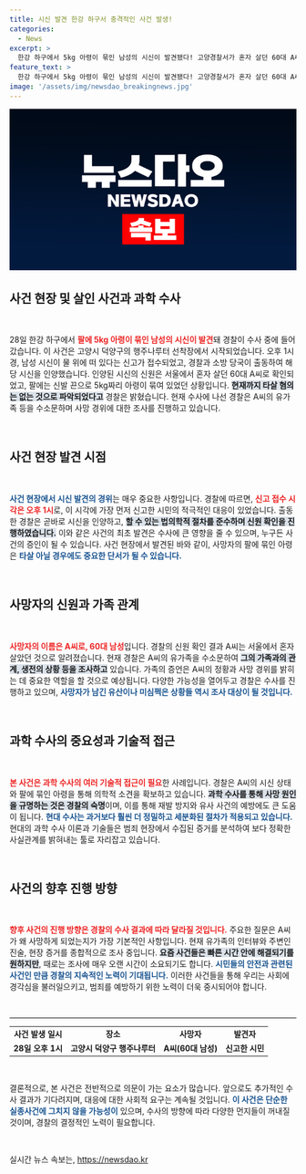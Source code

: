 ```yaml
---
title: 시신 발견 한강 하구서 충격적인 사건 발생!
categories:
  - News
excerpt: >
  한강 하구에서 5kg 아령이 묶인 남성의 시신이 발견됐다! 고양경찰서가 혼자 살던 60대 A씨의 사망 경위를 조사 중이며, 타살 혐의는 없는 상황. 과연 그의 죽음에는 어떤 숨겨진 비밀이 있을까?
feature_text: >
  한강 하구에서 5kg 아령이 묶인 남성의 시신이 발견됐다! 고양경찰서가 혼자 살던 60대 A씨의 사망 경위를 조사 중이며, 타살 혐의는 없는 상황. 과연 그의 죽음에는 어떤 숨겨진 비밀이 있을까?
image: '/assets/img/newsdao_breakingnews.jpg'
---
```


<p><img src="/assets/img/newsdao_breakingnews.jpg" alt="firstkoreanews 속보" /></p>

<h2 data-ke-size="size26">사건 현장 및 살인 사건과 과학 수사</h2>

<p data-ke-size="size16">&nbsp;</p>

<p data-ke-size="size16">28일 한강 하구에서 <b><span style="color: #ee2323;">팔에 5kg 아령이 묶인 남성의 시신이 발견</span></b>돼 경찰이 수사 중에 들어갔습니다. 이 사건은 고양시 덕양구의 행주나루터 선착장에서 시작되었습니다. 오후 1시경, 남성 시신이 물 위에 떠 있다는 신고가 접수되었고, 경찰과 소방 당국이 출동하여 해당 시신을 인양했습니다. 인양된 시신의 신원은 서울에서 혼자 살던 60대 A씨로 확인되었고, 팔에는 신발 끈으로 5kg짜리 아령이 묶여 있었던 상황입니다. <b><span style="background-color: #21538527;">현재까지 타살 혐의는 없는 것으로 파악되었다고</span></b> 경찰은 밝혔습니다. 현재 수사에 나선 경찰은 A씨의 유가족 등을 수소문하며 사망 경위에 대한 조사를 진행하고 있습니다.</p>

<p data-ke-size="size16">&nbsp;</p>

<h2 data-ke-size="size26">사건 현장 발견 시점</h2>

<p data-ke-size="size16">&nbsp;</p>

<p data-ke-size="size16"><b><span style="color: #1a5490;">사건 현장에서 시신 발견의 경위</span></b>는 매우 중요한 사항입니다. 경찰에 따르면, <b><span style="color: #ee2323;">신고 접수 시각은 오후 1시</span></b>로, 이 시각에 가장 먼저 신고한 시민의 적극적인 대응이 있었습니다. 출동한 경찰은 곧바로 시신을 인양하고, <b><span style="background-color: #21538527;">할 수 있는 법의학적 절차를 준수하며 신원 확인을 진행하였습니다.</span></b> 이와 같은 사건의 최초 발견은 수사에 큰 영향을 줄 수 있으며, 누구든 사건의 증인이 될 수 있습니다. 사건 현장에서 발견된 바와 같이, 사망자의 팔에 묶인 아령은 <b><span style="color: #1a5490;">타살 아닐 경우에도 중요한 단서가 될 수 있습니다.</span></b></p>

<p data-ke-size="size16">&nbsp;</p>

<h2 data-ke-size="size26">사망자의 신원과 가족 관계</h2>

<p data-ke-size="size16">&nbsp;</p>

<p data-ke-size="size16"><b><span style="color: #ee2323;">사망자의 이름은 A씨로, 60대 남성</span></b>입니다. 경찰의 신원 확인 결과 A씨는 서울에서 혼자 살았던 것으로 알려졌습니다. 현재 경찰은 A씨의 유가족을 수소문하여 <b><span style="background-color: #21538527;">그의 가족과의 관계, 생전의 상황 등을 조사하고</span></b> 있습니다. 가족의 증언은 A씨의 정황과 사망 경위를 밝히는 데 중요한 역할을 할 것으로 예상됩니다. 다양한 가능성을 열어두고 경찰은 수사를 진행하고 있으며, <b><span style="color: #1a5490;">사망자가 남긴 유산이나 미심쩍은 상황들 역시 조사 대상이 될 것입니다.</span></b></p>

<p data-ke-size="size16">&nbsp;</p>

<h2 data-ke-size="size26">과학 수사의 중요성과 기술적 접근</h2>

<p data-ke-size="size16">&nbsp;</p>

<p data-ke-size="size16"><b><span style="color: #ee2323;">본 사건은 과학 수사의 여러 기술적 접근이 필요</span></b>한 사례입니다. 경찰은 A씨의 시신 상태와 팔에 묶인 아령을 통해 의학적 소견을 확보하고 있습니다. <b><span style="background-color: #21538527;">과학 수사를 통해 사망 원인을 규명하는 것은 경찰의 숙명</span></b>이며, 이를 통해 재발 방지와 유사 사건의 예방에도 큰 도움이 됩니다. <b><span style="color: #1a5490;">현대 수사는 과거보다 훨씬 더 정밀하고 세분화된 절차가 적용되고 있습니다.</span></b> 현대의 과학 수사 이론과 기술들은 범죄 현장에서 수집된 증거를 분석하여 보다 정확한 사실관계를 밝혀내는 툴로 자리잡고 있습니다.</p>

<p data-ke-size="size16">&nbsp;</p>

<h2 data-ke-size="size26">사건의 향후 진행 방향</h2>

<p data-ke-size="size16">&nbsp;</p>

<p data-ke-size="size16"><b><span style="color: #ee2323;">향후 사건의 진행 방향은 경찰의 수사 결과에 따라 달라질 것입니다.</span></b> 주요한 질문은 A씨가 왜 사망하게 되었는지가 가장 기본적인 사항입니다. 현재 유가족의 인터뷰와 주변인 진술, 현장 증거를 종합적으로 조사 중입니다. <b><span style="background-color: #21538527;">요즘 사건들은 빠른 시간 안에 해결되기를 원하지만</span></b>, 때로는 조사에 매우 오랜 시간이 소요되기도 합니다. <b><span style="color: #1a5490;">시민들의 안전과 관련된 사건인 만큼 경찰의 지속적인 노력이 기대됩니다.</span></b> 이러한 사건들을 통해 우리는 사회에 경각심을 불러일으키고, 범죄를 예방하기 위한 노력이 더욱 중시되어야 합니다.</p>

<p data-ke-size="size16">&nbsp;</p>

<hr style="height: 1px; background-color: #000;"/>

<table style="width: 100%; border-collapse: collapse;">
    <tr>
        <td style="text-align: center; height: 17px;"><b>사건 발생 일시</b></td>
        <td style="text-align: center; height: 17px;"><b>장소</b></td>
        <td style="text-align: center; height: 17px;"><b>사망자</b></td>
        <td style="text-align: center; height: 17px;"><b>발견자</b></td>
    </tr>
    <tr>
        <td style="text-align: center; height: 17px;"><b>28일 오후 1시</b></td>
        <td style="text-align: center; height: 17px;"><b>고양시 덕양구 행주나루터</b></td>
        <td style="text-align: center; height: 17px;"><b>A씨(60대 남성)</b></td>
        <td style="text-align: center; height: 17px;"><b>신고한 시민</b></td>
    </tr>
</table>

<p data-ke-size="size16">&nbsp;</p>

<p data-ke-size="size16">결론적으로, 본 사건은 전반적으로 의문이 가는 요소가 많습니다. 앞으로도 추가적인 수사 결과가 기다려지며, 대응에 대한 사회적 요구는 계속될 것입니다. <b><span style="color: #1a5490;">이 사건은 단순한 실종사건에 그치지 않을 가능성이</span></b> 있으며, 수사의 방향에 따라 다양한 먼지들이 꺼내질 것이며, 경찰의 결정적인 노력이 필요합니다.</p>

<p data-ke-size="size16">&nbsp;</p>
실시간 뉴스 속보는, <a href="https://newsdao.kr" rel="dofollow">https://newsdao.kr</a>



